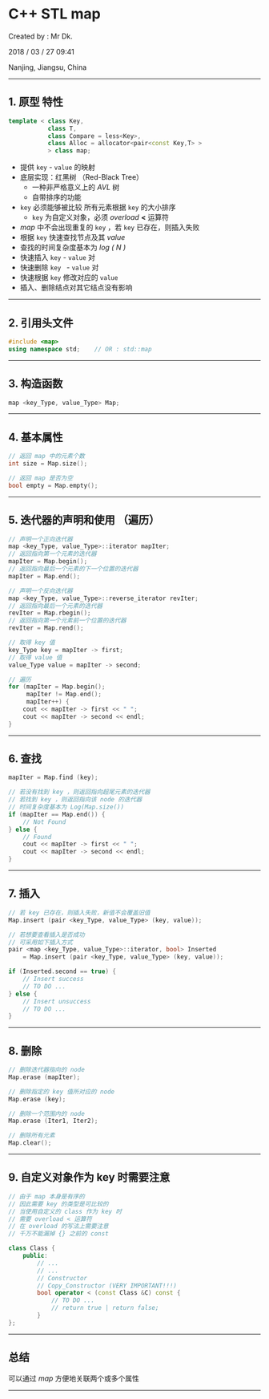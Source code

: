 # C++ STL map

Created by : Mr Dk.

2018 / 03 / 27 09:41

Nanjing, Jiangsu, China

---

## 1. 原型 特性

```c++
template < class Key,
           class T,
           class Compare = less<Key>,
           class Alloc = allocator<pair<const Key,T> >
           > class map;
```

 * 提供 `key` - `value` 的映射
 * 底层实现：红黑树 （Red-Black Tree）
    * 一种非严格意义上的 _AVL_ 树
    * 自带排序的功能
 * `key` 必须能够被比较 所有元素根据 `key` 的大小排序
    * `key` 为自定义对象，必须 _overload_ __<__ 运算符
 * _map_ 中不会出现重复的 `key` ，若 `key` 已存在，则插入失败
 * 根据 `key` 快速查找节点及其 _value_
 * 查找的时间复杂度基本为 _log ( N )_ 
* 快速插入 `key` - `value` 对
 * 快速删除 `key ` - `value` 对
* 快速根据 `key` 修改对应的 `value` 
 * 插入、删除结点对其它结点没有影响

---

## 2. 引用头文件

```C++
#include <map>
using namespace std;	// OR : std::map
```

---

## 3. 构造函数

```c++
map <key_Type, value_Type> Map;
```

---

## 4. 基本属性

```c++
// 返回 map 中的元素个数
int size = Map.size();

// 返回 map 是否为空
bool empty = Map.empty();
```

---

## 5. 迭代器的声明和使用 （遍历）

```C++
// 声明一个正向迭代器
map <key_Type, value_Type>::iterator mapIter;
// 返回指向第一个元素的迭代器
mapIter = Map.begin();
// 返回指向最后一个元素的下一个位置的迭代器
mapIter = Map.end();

// 声明一个反向迭代器
map <key_Type, value_Type>::reverse_iterator revIter;
// 返回指向最后一个元素的迭代器
revIter = Map.rbegin();
// 返回指向第一个元素前一个位置的迭代器
revIter = Map.rend();

// 取得 key 值
key_Type key = mapIter -> first;
// 取得 value 值
value_Type value = mapIter -> second;

// 遍历
for (mapIter = Map.begin();
     mapIter != Map.end();
     mapIter++) {
    cout << mapIter -> first << " ";
    cout << mapIter -> second << endl;
}
```

---

## 6. 查找

```c++
mapIter = Map.find (key);

// 若没有找到 key ，则返回指向超尾元素的迭代器
// 若找到 key ，则返回指向该 node 的迭代器
// 时间复杂度基本为 Log(Map.size())
if (mapIter == Map.end()) {
    // Not Found
} else {
    // Found
    cout << mapIter -> first << " ";
    cout << mapIter -> second << endl;
}
```

---

## 7. 插入

```C++
// 若 key 已存在，则插入失败，新值不会覆盖旧值
Map.insert (pair <key_Type, value_Type> (key, value));

// 若想要查看插入是否成功
// 可采用如下插入方式
pair <map <key_Type, value_Type>::iterator, bool> Inserted 
	= Map.insert (pair <key_Type, value_Type> (key, value));

if (Inserted.second == true) {
    // Insert success
    // TO DO ...
} else {
    // Insert unsuccess
    // TO DO ...
}
```

---

## 8. 删除

```C++
// 删除迭代器指向的 node
Map.erase (mapIter);

// 删除指定的 key 值所对应的 node
Map.erase (key);

// 删除一个范围内的 node
Map.erase (Iter1, Iter2);

// 删除所有元素
Map.clear();
```

---

## 9. 自定义对象作为 key 时需要注意

```C++
// 由于 map 本身是有序的
// 因此需要 key 的类型是可比较的
// 当使用自定义的 class 作为 key 时
// 需要 overload < 运算符
// 在 overload 的写法上需要注意
// 千万不能漏掉 {} 之前的 const

class Class {
    public:
    	// ...
    	// ...
    	// Constructor
    	// Copy_Constructor (VERY IMPORTANT!!!)
        bool operator < (const Class &C) const {
            // TO DO ...
            // return true | return false;
        }
};
```

---

## 总结

可以通过 _map_ 方便地关联两个或多个属性

---